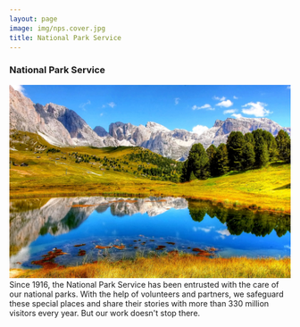 ```yaml
---
layout: page
image: img/nps.cover.jpg
title: National Park Service
---
```

### National Park Service
<img src="img/nps.cover.jpg" alt="nps">
Since 1916, the National Park Service has been entrusted with the care of our national parks. With the help of volunteers and partners, we safeguard these special places and share their stories with more than 330 million visitors every year. But our work doesn't stop there.

